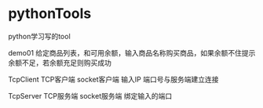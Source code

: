 # pythonTools
python学习写的tool

demo01
给定商品列表，和可用余额，输入商品名称购买商品，如果余额不住提示余额不足，若余额充足则购买成功

TcpClient TCP客户端 socket客户端 输入IP 端口号与服务端建立连接

TcpServer TCP服务端 socket服务端 绑定输入的端口
